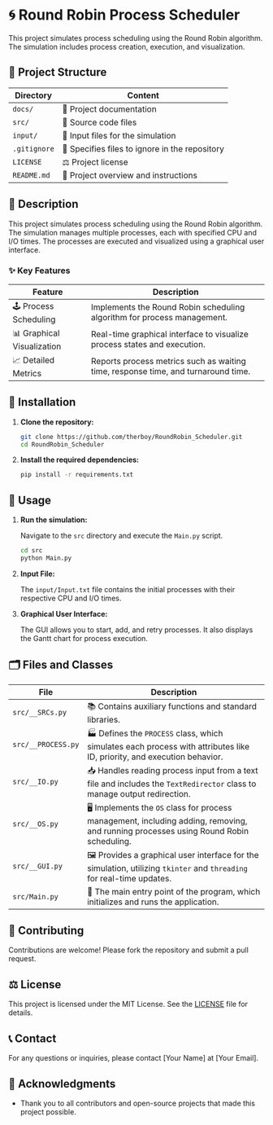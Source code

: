 
# 🌀 Round Robin Process Scheduler

This project simulates process scheduling using the Round Robin algorithm. The simulation includes process creation, execution, and visualization.

## 📁 Project Structure

| Directory      | Content                                         |
|----------------|-------------------------------------------------|
| `docs/`        | 📄 Project documentation                        |
| `src/`         | 📂 Source code files                            |
| `input/`       | 📑 Input files for the simulation               |
| `.gitignore`   | 🚫 Specifies files to ignore in the repository  |
| `LICENSE`      | ⚖️ Project license                              |
| `README.md`    | 📜 Project overview and instructions            |

## 📜 Description

This project simulates process scheduling using the Round Robin algorithm. The simulation manages multiple processes, each with specified CPU and I/O times. The processes are executed and visualized using a graphical user interface.

### ✨ Key Features

| Feature                 | Description                                                            |
|-------------------------|------------------------------------------------------------------------|
| 🕹️ Process Scheduling   | Implements the Round Robin scheduling algorithm for process management.|
| 📊 Graphical Visualization | Real-time graphical interface to visualize process states and execution.|
| 📈 Detailed Metrics     | Reports process metrics such as waiting time, response time, and turnaround time.|

## 💾 Installation

1. **Clone the repository:**

   ```bash
   git clone https://github.com/therboy/RoundRobin_Scheduler.git
   cd RoundRobin_Scheduler
   ```

2. **Install the required dependencies:**

   ```bash
   pip install -r requirements.txt
   ```

## 🚀 Usage

1. **Run the simulation:**

   Navigate to the `src` directory and execute the `Main.py` script.

   ```bash
   cd src
   python Main.py
   ```

2. **Input File:**

   The `input/Input.txt` file contains the initial processes with their respective CPU and I/O times.

3. **Graphical User Interface:**

   The GUI allows you to start, add, and retry processes. It also displays the Gantt chart for process execution.

## 🗂️ Files and Classes

| File               | Description                                                                 |
|--------------------|-----------------------------------------------------------------------------|
| `src/__SRCs.py`    | 📚 Contains auxiliary functions and standard libraries.                     |
| `src/__PROCESS.py` | 🏭 Defines the `PROCESS` class, which simulates each process with attributes like ID, priority, and execution behavior. |
| `src/__IO.py`      | 📥 Handles reading process input from a text file and includes the `TextRedirector` class to manage output redirection. |
| `src/__OS.py`      | 🖥️ Implements the `OS` class for process management, including adding, removing, and running processes using Round Robin scheduling. |
| `src/__GUI.py`     | 🖼️ Provides a graphical user interface for the simulation, utilizing `tkinter` and `threading` for real-time updates. |
| `src/Main.py`      | 🚪 The main entry point of the program, which initializes and runs the application. |

## 🤝 Contributing

Contributions are welcome! Please fork the repository and submit a pull request.

## ⚖️ License

This project is licensed under the MIT License. See the [LICENSE](LICENSE) file for details.

## 📞 Contact

For any questions or inquiries, please contact [Your Name] at [Your Email].

## 🙏 Acknowledgments

- Thank you to all contributors and open-source projects that made this project possible.
